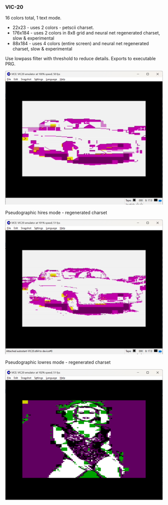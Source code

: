 ### VIC-20

16 colors total, 1 text mode.

* 22x23 - uses 2 colors - petscii charset.
* 176x184 - uses 2 colors in 8x8 grid and neural net regenerated charset, slow & experimental
* 88x184 - uses 4 colors (entire screen) and neural net regenerated charset, slow & experimental

Use lowpass filter with threshold to reduce details. Exports to executable PRG.

![VIC20txt](vic20txt.png)

Pseudographic hires mode - regenerated charset 

![VIC20gfx](vic20gfx.png)

Pseudographic lowres mode - regenerated charset 

![VIC20low](vic20low.png)
